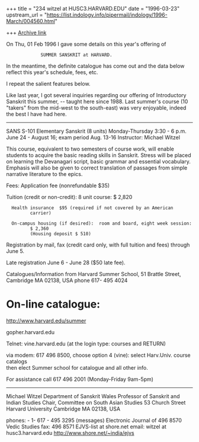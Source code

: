 +++
title = "234 witzel at HUSC3.HARVARD.EDU"
date = "1996-03-23"
upstream_url = "https://list.indology.info/pipermail/indology/1996-March/004560.html"

+++
[Archive link](https://list.indology.info/pipermail/indology/1996-March/004560.html)



On Thu, 01 Feb 1996 I gave some details on this year's offering of 

                 SUMMER SANSKRIT at HARVARD.


In the meantime, the definite catalogue has come out and the data below 
reflect this year's schedule, fees, etc.

I repeat the salient features below.

Like last year, I got several inquiries regarding our offering of Introductory 
Sanskrit this summer, -- taught here since 1988. Last summer's course (10 
"takers" from the mid-west to the south-east) was very enjoyable, indeed the 
best I have had here.

-----------------------------------------------------------------------------


  SANS S-101 Elementary Sanskrit 
  (8 units)  Monday-Thursday 3:30 - 6 p.m.
  June 24 - August 16;  exam period Aug. 13-16
  Instructor: Michael Witzel 

  This course, equivalent to two semesters of course work, will 
  enable students to acquire the basic reading skills in Sanskrit. Stress
  will be placed on learning the Devanagari script, basic grammar and 
  essential vocabulary. Emphasis will also be given to correct 
  translation of passages from simple narrative literature to the epics.


Fees: Application fee (nonrefundable $35)

Tuition (credit or non-credit): 8 unit course: $ 2,820

      Health insurance  $95 (required if not covered by an American 
             carrier) 

      On-campus housing (if desired):  room and board, eight week session:
             $ 2,360     
             (Housing deposit $ 510)  

Registration by mail, fax (credit card only, with full tuition and fees)
through June 5.

Late registration  June 6 - June 28 ($50 late fee).

Catalogues/Information 
from Harvard Summer School, 51 Brattle Street, Cambridge MA 
02138, USA
phone 617- 495 4024 


On-line catalogue:
=================

http://www.harvard.edu/summer

gopher.harvard.edu

Telnet:  vine.harvard.edu  (at the login type: courses and RETURN)

via modem:  617 496 8500, 
            choose option 4 (vine): 
            select Harv.Univ. course catalogs    
            then elect Summer school for catalogue and all other info.

For assistance call 617 496 2001 (Monday-Friday 9am-5pm)


--------------------------------------------------------------------


Michael Witzel                              Department of Sanskrit
Wales Professor of Sanskrit                 and Indian Studies
Chair, Committee on South Asian Studies     53 Church Street
Harvard University                          Cambridge MA 02138, USA

phones: - 1- 617 - 495 3295 (messages)      Electronic Journal of
                   496 8570                 Vedic Studies
fax:               496 8571                 EJVS-list at shore.net
email:  witzel at husc3.harvard.edu            http://www.shore.net/~india/ejvs










